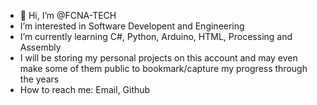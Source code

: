 - 👋 Hi, I’m @FCNA-TECH
-    I’m interested in Software Developent and Engineering
-    I’m currently learning C#, Python, Arduino, HTML, Processing and Assembly
-    I will be storing my personal projects on this account and may even make some of them public to bookmark/capture my progress through the years
-    How to reach me: Email, Github

<!---
FCNA-TECH/FCNA-TECH is a ✨ special ✨ repository because its `README.md` (this file) appears on your GitHub profile.
You can click the Preview link to take a look at your changes.
--->
